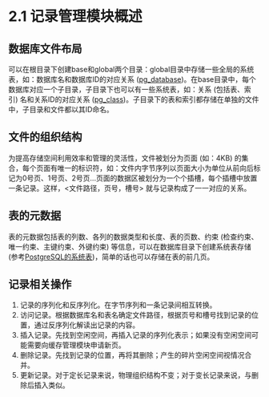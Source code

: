# 2.1 记录管理模块概述
## 数据库文件布局
可以在根目录下创建base和global两个目录：global目录中存储一些全局的系统表，如：数据库名和数据库ID的对应关系 ([pg_database](http://www.postgres.cn/docs/9.3/catalog-pg-database.html))。在base目录中，每个数据库对应一个子目录，子目录下也可以有一些系统表，如：关系 (包括表、索引) 名和关系ID的对应关系 ([pg_class](http://www.postgres.cn/docs/9.3/catalog-pg-class.html))。子目录下的表和索引都存储在单独的文件中，子目录和文件都以其ID命名。

## 文件的组织结构
为提高存储空间利用效率和管理的灵活性，文件被划分为页面 (如：4KB) 的集合，每个页面有唯一的标识符，如：文件内字节序列以页面大小为单位从前向后标记为0号页、1号页、2号页...页面的数据区被划分为一个个插槽，每个插槽中放置一条记录。这样，<文件路径，页号，槽号> 就与记录构成了一一对应的关系。

## 表的元数据
表的元数据包括表的列数、各列的数据类型和长度、表的页数、约束 (检查约束、唯一约束、主键约束、外键约束) 等信息，可以在数据库目录下创建系统表存储 (参考[PostgreSQL的系统表](http://www.postgres.cn/docs/9.3/catalogs-overview.html))，简单的话也可以存储在表的前几页。

## 记录相关操作
1. 记录的序列化和反序列化。在字节序列和一条记录间相互转换。
2. 访问记录。根据数据库名和表名确定文件路径，根据页号和槽号找到记录的位置，通过反序列化解读出记录的内容。
3. 插入记录。先找到空闲空间，再插入记录的序列化表示；如果没有空闲空间可能需要向缓存管理模块申请新页。
4. 删除记录。先找到记录的位置，再将其删除；产生的碎片空闲空间视情况合并。
5. 更新记录。对于定长记录来说，物理组织结构不变；对于变长记录来说，与删除后插入类似。

